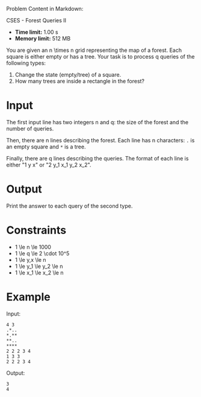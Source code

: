 Problem Content in Markdown:


CSES \- Forest Queries II




* **Time limit:** 1\.00 s
* **Memory limit:** 512 MB




You are given an n \\times n grid representing the map of a forest. Each square is either empty or has a tree. Your task is to process q queries of the following types:


1. Change the state (empty/tree) of a square.
2. How many trees are inside a rectangle in the forest?


Input
=====


The first input line has two integers n and q: the size of the forest and the number of queries.


Then, there are n lines describing the forest. Each line has n characters: `.` is an empty square and `*` is a tree.


Finally, there are q lines describing the queries. The format of each line is either "1 y x" or "2 y\_1 x\_1 y\_2 x\_2".


Output
======


Print the answer to each query of the second type.


Constraints
===========


* 1 \\le n \\le 1000
* 1 \\le q \\le 2 \\cdot 10^5
* 1 \\le y,x \\le n
* 1 \\le y\_1 \\le y\_2 \\le n
* 1 \\le x\_1 \\le x\_2 \\le n


Example
=======


Input:



```
4 3
.*..
*.**
**..
****
2 2 2 3 4
1 3 3
2 2 2 3 4

```

Output:



```
3
4

```
 
